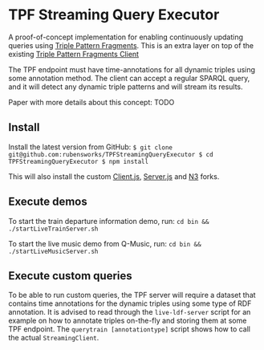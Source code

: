# TPF Streaming Query Executor

A proof-of-concept implementation for enabling continuously updating queries using [Triple Pattern Fragments](http://linkeddatafragments.org/in-depth/#tpf).
This is an extra layer on top of the existing [Triple Pattern Fragments Client](https://github.com/LinkedDataFragments/Client.js)

The TPF endpoint must have time-annotations for all dynamic triples using some annotation method.
The client can accept a regular SPARQL query, and it will detect any dynamic triple patterns and will stream its results. 

Paper with more details about this concept: TODO

## Install

Install the latest version from GitHub:
``
$ git clone git@github.com:rubensworks/TPFStreamingQueryExecutor
$ cd TPFStreamingQueryExecutor
$ npm install
``

This will also install the custom [Client.js](https://github.com/rubensworks/Client.js), [Server.js](https://github.com/rubensworks/Server.js) and [N3](https://github.com/rubensworks/N3.js) forks.

## Execute demos

To start the train departure information demo, run:
``
cd bin && ./startLiveTrainServer.sh
``

To start the live music demo from Q-Music, run:
``
cd bin && ./startLiveMusicServer.sh
``

## Execute custom queries

To be able to run custom queries, the TPF server will require a dataset that contains time annotations for the dynamic triples using some type of RDF annotation.
It is advised to read through the `live-ldf-server` script for an example on how to annotate triples on-the-fly and storing them at some TPF endpoint.
The `querytrain [annotationtype]` script shows how to call the actual `StreamingClient`.